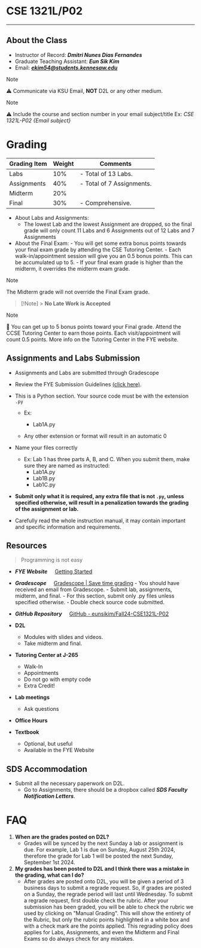 # CSE 1321L/P02

---

## About the Class

-   Instructor of Record: **_Dmitri Nunes Dias Fernandes_**
-   Graduate Teaching Assistant: **_Eun Sik Kim_**
-   Email: ***ekim54@students.kennesaw.edu***

> [!Note]
> ⚠️ Communicate via KSU Email, **NOT** D2L or any other medium.

> [!Note]
> ⚠️ Include the course and section number in your email subject/title
> Ex: _CSE 1321L-P02 {Email subject}_

# Grading

| Grading Item | Weight | Comments                  |
| ------------ | ------ | ------------------------- |
| Labs         | 10%    | - Total of 13 Labs.       |
| Assignments  | 40%    | - Total of 7 Assignments. |
| Midterm      | 20%    |                           |
| Final        | 30%    | - Comprehensive.          |

-   About Labs and Assignments:
    -   The lowest Lab and the lowest Assignment are dropped, so the final grade will only count 11 Labs and 6 Assignments out of 12 Labs and 7 Assignments
-   About the Final Exam: - You will get some extra bonus points towards your final exam grade by attending the CSE Tutoring Center. - Each walk-in/appointment session will give you an 0.5 bonus points. This can be accumulated up to 5. - If your final exam grade is higher than the midterm, it overrides the midterm exam grade.

> [!Note]
> The Midterm grade will not override the Final Exam grade.

> [!Note] > **No Late Work is Accepted**

> [!Note]
> 📌 You can get up to 5 bonus points toward your Final grade.
> Attend the CCSE Tutoring Center to earn those points. Each visit/appointment will count 0.5 points.
> More info on the Tutoring Center in the FYE website.

## Assignments and Labs Submission

-   Assignments and Labs are submitted through Gradescope
-   Review the FYE Submission Guidelines
    [(click here)](https://ccse.kennesaw.edu/fye/submissionguidelines.php).
-   This is a Python section. Your source code must be with the extension `.py`

    -   Ex:

        -   Lab1A.py

    -   Any other extension or format will result in an automatic 0

-   Name your files correctly

    -   Ex:
        Lab 1 has three parts A, B, and C. When you submit them, make sure they are named as instructed:
        -   Lab1A.py
        -   Lab1B.py
        -   Lab1C.py

-   **Submit only what it is required, any extra file that is not `.py`, unless specified otherwise, will result in a penalization towards the grading of the assignment or lab.**
-   Carefully read the whole instruction manual, it may contain important and specific information and requirements.

## Resources

> Programming is not easy

-   **_FYE Website_**
        [Getting Started](https://ccse.kennesaw.edu/fye/getting_started.php)

-   **_Gradescope_**
        [Gradescope | Save time grading](https://www.gradescope.com/) - You should have received an email from Gradescope. - Submit lab, assignments, midterm, and final. - For this section, submit only .py files unless specified otherwise. - Double check source code submitted.
-   **_GitHub Repository_**
        [GitHub - eunsikim/Fall24-CSE1321L-P02](https://github.com/eunsikim/Fall24-CSE1321L-P02)

-   **D2L**

    -   Modules with slides and videos.
    -   Take midterm and final.

-   **Tutoring Center at J-265**

    -   Walk-In
    -   Appointments
    -   Do not go with empty code
    -   Extra Credit!

-   **Lab meetings**

    -   Ask questions

-   **Office Hours**

-   **Textbook**
    -   Optional, but useful
    -   Available in the FYE Website

## SDS Accommodation

-   Submit all the necessary paperwork on D2L.
    -   Go to Assignments, there should be a dropbox called **_SDS Faculty Notification Letters_**.

# FAQ

1. **When are the grades posted on D2L?**
    - Grades will be synced by the next Sunday a lab or assignment is due. For example, Lab 1 is due on Sunday, August 25th 2024, therefore the grade for Lab 1 will be posted the next Sunday, September 1st 2024.
2. **My grades has been posted to D2L and I think there was a mistake in the grading, what can I do?**
    - After grades are posted onto D2L, you will be given a period of 3 business days to submit a regrade request. So, if grades are posted on a Sunday, the regrade period will last until Wednesday. To submit a regrade request, first double check the rubric. After your submission has been graded, you will be able to check the rubric we used by clicking on "Manual Grading". This will show the entirety of the Rubric, but only the rubric points highlighted in a white box and with a check mark are the points applied. This regrading policy does applies for Labs, Assignments, and even the Midterm and Final Exams so do always check for any mistakes.
